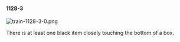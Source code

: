 #### 1128-3
![train-1128-3-0.png](https://github.com/lil-lab/nlvr/raw/master/nlvr/train/images/48/train-1128-3-0.png "train-1128-3-0.png")

There is at least one black item closely touching the bottom of a box.